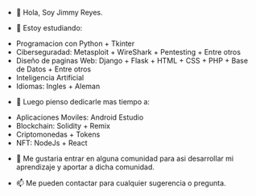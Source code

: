 - 👋 Hola, Soy Jimmy Reyes.

- 👀 Estoy estudiando: 
* Programacion con Python + Tkinter
* Ciberseguradad: Metasploit + WireShark + Pentesting + Entre otros
* Diseño de paginas Web: Django + Flask + HTML + CSS + PHP + Base de Datos + Entre otros
* Inteligencia Artificial
* Idiomas: Ingles + Aleman

- 🌱 Luego pienso dedicarle mas tiempo a: 
* Aplicaciones Moviles: Android Estudio
* Blockchain: Solidity + Remix
* Criptomonedas + Tokens
* NFT: NodeJs + React


- 💞️ Me gustaria entrar en alguna comunidad para asi desarrollar mi aprendizaje y aportar a dicha comunidad.

- 📫 Me pueden contactar para cualquier sugerencia o pregunta.
